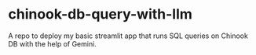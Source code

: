 # chinook-db-query-with-llm
A repo to deploy my basic streamlit app that runs SQL queries on Chinook DB with the help of Gemini.

